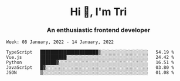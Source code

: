 <h1 align="center">Hi 👋, I'm Tri</h1>
<h3 align="center">An enthusiastic frontend developer</h3>

<!--START_SECTION:waka-->
```text
Week: 08 January, 2022 - 14 January, 2022

TypeScript   ██████████████████████▒░░░░░░░░░░░░░░░░░░   54.19 % 
Vue.js       ██████████░░░░░░░░░░░░░░░░░░░░░░░░░░░░░░░   24.42 % 
Python       ██████▓░░░░░░░░░░░░░░░░░░░░░░░░░░░░░░░░░░   16.51 % 
JavaScript   █▓░░░░░░░░░░░░░░░░░░░░░░░░░░░░░░░░░░░░░░░   03.80 % 
JSON         ▒░░░░░░░░░░░░░░░░░░░░░░░░░░░░░░░░░░░░░░░░   01.08 % 
```
<!--END_SECTION:waka-->
